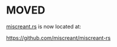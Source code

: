# MOVED

[miscreant.rs] is now located at:

https://github.com/miscreant/miscreant-rs

[miscreant.rs]: https://github.com/miscreant/miscreant-rs
